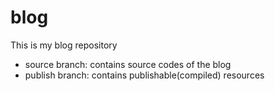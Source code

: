 # blog

This is my blog repository

- source branch: contains source codes of the blog
- publish branch: contains publishable(compiled) resources
